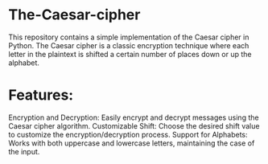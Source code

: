 # The-Caesar-cipher
This repository contains a simple implementation of the Caesar cipher in Python. The Caesar cipher is a classic encryption technique where each letter in the plaintext is shifted a certain number of places down or up the alphabet.

# Features:
Encryption and Decryption:
  Easily encrypt and decrypt messages using the Caesar cipher algorithm.
Customizable Shift: 
  Choose the desired shift value to customize the encryption/decryption process.
Support for Alphabets: 
   Works with both uppercase and lowercase letters, maintaining the case of the input.
